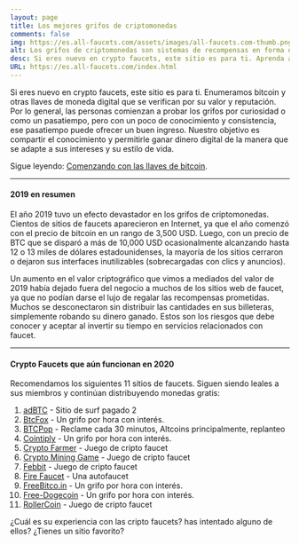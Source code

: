 ```yaml
---
layout: page
title: Los mejores grifos de criptomonedas
comments: false
img: https://es.all-faucets.com/assets/images/all-faucets.com-thumb.png
alt: Los grifos de criptomonedas son sistemas de recompensas en forma de un sitio web o una aplicación que dispensan monedas gratis.
desc: Si eres nuevo en crypto faucets, este sitio es para ti. Aprenda a maximizar el valor de su tiempo y esfuerzo mientras reclama desde sitios de grifos de bitcoin gratuitos.
URL: https://es.all-faucets.com/index.html
---
```

<link rel="stylesheet" href="https://cdnjs.cloudflare.com/ajax/libs/normalize/5.0.0/normalize.min.css">

Si eres nuevo en crypto faucets, este sitio es para ti. Enumeramos bitcoin y otras llaves de moneda digital que se verifican por su valor y reputación. Por lo general, las personas comienzan a probar los grifos por curiosidad o como un pasatiempo, pero con un poco de conocimiento y consistencia, ese pasatiempo puede ofrecer un buen ingreso. Nuestro objetivo es compartir el conocimiento y permitirle ganar dinero digital de la manera que se adapte a sus intereses y su estilo de vida.

Sigue leyendo: <a href="https://es.all-faucets.com/daily/2019/12/12/index.html">Comenzando con las llaves de bitcoin</a>.

---
#### 2019 en resumen

El año 2019 tuvo un efecto devastador en los grifos de criptomonedas. Cientos de sitios de faucets aparecieron en Internet, ya que el año comenzó con el precio de bitcoin en un rango de 3,500 USD. Luego, con un precio de BTC que se disparó a más de 10,000 USD ocasionalmente alcanzando hasta 12 o 13 miles de dólares estadounidenses, la mayoría de los sitios cerraron o dejaron sus interfaces inutilizables (sobrecargadas con clics y anuncios).

Un aumento en el valor criptográfico que vimos a mediados del valor de 2019 había dejado fuera del negocio a muchos de los sitios web de faucet, ya que no podían darse el lujo de regalar las recompensas prometidas. Muchos se desconectaron sin distribuir las cantidades en sus billeteras, simplemente robando su dinero ganado. Estos son los riesgos que debe conocer y aceptar al invertir su tiempo en servicios relacionados con faucet.

---
#### Crypto Faucets que aún funcionan en 2020

Recomendamos los siguientes 11 sitios de faucets. Siguen siendo leales a sus miembros y continúan distribuyendo monedas gratis:

1. <a href="http://bit.ly/www-adbtc" target="_blank">adBTC</a> - Sitio de surf pagado 2
2. <a href="http://bit.ly/www-btcfox" target="_blank">BtcFox</a> - Un grifo por hora con interés.
3. <a href="http://bit.ly/www-btcpop" target="_blank">BTCPop</a> - Reclame cada 30 minutos, Altcoins principalmente, replanteo
4. <a href="http://bit.ly/www-cointiply" target="_blank">Cointiply</a> - Un grifo por hora con interés.
5. <a href="http://bit.ly/www-cryptofarmer" target="_blank">Crypto Farmer</a> - Juego de cripto faucet
6. <a href="http://bit.ly/www-cryptomininggame" target="_blank">Crypto Mining Game</a> - Juego de cripto faucet
7. <a href="http://bit.ly/www-febbit" target="_blank">Febbit</a> - Juego de cripto faucet
8. <a href="http://bit.ly/www-firefaucet" target="_blank">Fire Faucet</a> - Una autofaucet
9. <a href="http://bit.ly/www-freebitcoin" target="_blank">FreeBitco.in</a> - Un grifo por hora con interés.
10. <a href="http://bit.ly/www-free-dogecoin" target="_blank">Free-Dogecoin</a> - Un grifo por hora con interés.
11. <a href="http://bit.ly/www-rollercoin" target="_blank">RollerCoin</a> - Juego de cripto faucet

¿Cuál es su experiencia con las cripto faucets? has intentado alguno de ellos? ¿Tienes un sitio favorito?

<div id="commento"></div>
<script src="https://cdn.commento.io/js/commento.js"></script>
